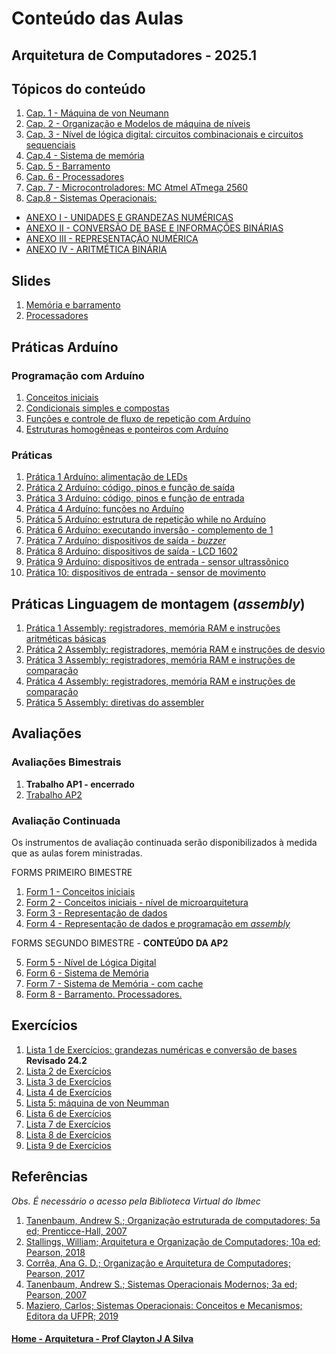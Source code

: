 # Conteúdo das Aulas  

## Arquitetura de Computadores - 2025.1

## Tópicos do conteúdo

1. [Cap. 1 - Máquina de von Neumann](arq_aulas/arquitetura_computadores_cap1.md)
2. [Cap. 2 - Organização e Modelos de máquina de níveis](arq_aulas/arquitetura_computadores_cap2.md)
3. [Cap. 3 - Nível de lógica digital: circuitos combinacionais e circuitos sequenciais](arq_aulas/arquitetura_computadores_cap3.md)
4. [Cap.4 - Sistema de memória](arq_aulas/arquitetura_computadores_cap4.md)
5. [Cap. 5 - Barramento](arq_aulas/arquitetura_computadores_cap5.md)
6. [Cap. 6 - Processadores](arq_aulas/arquitetura_computadores_cap6.md)
7. [Cap. 7 - Microcontroladores: MC Atmel ATmega 2560](arq_aulas/arquitetura_computadores_cap7.md)
8. [Cap.8 - Sistemas Operacionais:](arq_aulas/arquitetura_computadores_cap8.md)

- [ANEXO I - UNIDADES E GRANDEZAS NUMÉRICAS](arq_aulas/arquitetura_computadores_anexo1.md)  
- [ANEXO II - CONVERSÃO DE BASE E INFORMAÇÕES BINÁRIAS](arq_aulas/arquitetura_computadores_anexo2.md)  
- [ANEXO III - REPRESENTAÇÃO NUMÉRICA](arq_aulas/arquitetura_computadores_anexo3.md)  
- [ANEXO IV - ARITMÉTICA BINÁRIA](arq_aulas/arquitetura_computadores_anexo4.md)

## Slides

1. [Memória e barramento](arq_aulas/arquitetura_computadores_slides_memoria_barramento.pdf)
2. [Processadores](arq_aulas/arquitetura_computadores_slides_processadores.pdf)


## Práticas Arduíno

### Programação com Arduíno

1. [Conceitos iniciais](https://github.com/claytonjasilva/claytonjasilva.github.io/blob/main/progArduino_aulas/progArduino_cap1.md)
2. [Condicionais simples e compostas](https://github.com/claytonjasilva/claytonjasilva.github.io/blob/main/progArduino_aulas/progArduino_cap2.md)
3. [Funções e controle de fluxo de repetição com Arduíno](https://github.com/claytonjasilva/claytonjasilva.github.io/blob/main/progArduino_aulas/progArduino_cap3.md)
4. [Estruturas homogêneas e ponteiros com Arduíno](https://github.com/claytonjasilva/claytonjasilva.github.io/blob/main/progArduino_aulas/progArduino_cap4.md)

### Práticas

1. [Prática 1 Arduíno: alimentação de LEDs](arq_aulas/arquitetura_computadores_pratica1.md)  
2. [Prática 2 Arduíno: código, pinos e função de saída](arq_aulas/arquitetura_computadores_pratica2.md)     
3. [Prática 3 Arduíno: código, pinos e função de entrada](arq_aulas/arquitetura_computadores_pratica3.md)
4. [Prática 4 Arduíno: funções no Arduíno](arq_aulas/arquitetura_computadores_pratica4.md)
5. [Prática 5 Arduíno: estrutura de repetição while no Arduíno](arq_aulas/arquitetura_computadores_pratica5.md)
6. [Prática 6 Arduíno: executando inversão - complemento de 1](arq_aulas/arquitetura_computadores_pratica6.md)
7. [Prática 7 Arduíno: dispositivos de saída - *buzzer*](arq_aulas/arquitetura_computadores_pratica7.md)
8. [Prática 8 Arduíno: dispositivos de saída - LCD 1602](arq_aulas/arquitetura_computadores_pratica8.md)
9. [Prática 9 Arduíno: dispositivos de entrada - sensor ultrassônico](arq_aulas/arquitetura_computadores_pratica9.md)
10. [Prática 10: dispositivos de entrada - sensor de movimento](arq_aulas/arquitetura_computadores_pratica10.md)

## Práticas Linguagem de montagem (*assembly*)

1. [Prática 1 Assembly: registradores, memória RAM e instruções aritméticas básicas](arq_aulas/arquitetura_computadores_pratica_assembly1.md)
2. [Prática 2 Assembly: registradores, memória RAM e instruções de desvio](arq_aulas/arquitetura_computadores_pratica_assembly2.md)
3. [Prática 3 Assembly: registradores, memória RAM e instruções de comparação](arq_aulas/arquitetura_computadores_pratica_assembly3.md)
4. [Prática 4 Assembly: registradores, memória RAM e instruções de comparação](arq_aulas/arquitetura_computadores_pratica_assembly4.md)
5. [Prática 5 Assembly: diretivas do assembler](arq_aulas/arquitetura_computadores_pratica_assembly5.md)

## Avaliações

### Avaliações Bimestrais

1. **Trabalho AP1 - encerrado**
2. [Trabalho AP2](arq_aulas/arquitetura_computadores_trabalhoap2_2025.md)

### Avaliação Continuada

Os instrumentos de avaliação continuada serão disponibilizados à medida que as aulas forem ministradas.  

FORMS PRIMEIRO BIMESTRE  
1. [Form 1 - Conceitos iniciais](./arq_aulas/arquitetura_computadores_form1_2025.md)
2. [Form 2 - Conceitos iniciais - nível de microarquitetura](./arq_aulas/arquitetura_computadores_form2_2025.md)
3. [Form 3 - Representação de dados](./arq_aulas/arquitetura_computadores_form3_2025.md)
4. [Form 4 - Representação de dados e programação em *assembly*](https://forms.gle/7uRy6DcE8pCqyJTB9)

FORMS SEGUNDO BIMESTRE - **CONTEÚDO DA AP2**  
  
5. [Form 5 - Nível de Lógica Digital](./arq_aulas/arquitetura_computadores_form5.pdf)  
6. [Form 6 - Sistema de Memória](./arq_aulas/arquitetura_computadores_form6.pdf)
7. [Form 7 - Sistema de Memória - com cache](./arq_aulas/arquitetura_computadores_form7.pdf)
8. [Form 8 - Barramento. Processadores.](https://forms.gle/nNwGYCEX2bnookod6)

## Exercícios  

1. [Lista 1 de Exercícios: grandezas numéricas e conversão de bases](arq_aulas/arquitetura_computadores_exercicios1.md) **Revisado 24.2** 
2. [Lista 2 de Exercícios](arq_aulas/arquitetura_computadores_exercicios2.md)  
3. [Lista 3 de Exercícios](arq_aulas/arquitetura_computadores_exercicios3.md)  
4. [Lista 4 de Exercícios](arq_aulas/arquitetura_computadores_exercicios4.md)  
5. [Lista 5: máquina de von Neumman](arq_aulas/arquitetura_computadores_exercicios5.md)
6. [Lista 6 de Exercícios](arq_aulas/arquitetura_computadores_exercicios6.md)
7. [Lista 7 de Exercícios](arq_aulas/arquitetura_computadores_exercicios7.md)
8. [Lista 8 de Exercícios](arq_aulas/arquitetura_computadores_exercicios8.md)
9. [Lista 9 de Exercícios](arq_aulas/arquitetura_computadores_exercicios9.md)

## Referências  

*Obs. É necessário o acesso pela Biblioteca Virtual do Ibmec*

1. [Tanenbaum, Andrew S.; Organização estruturada de computadores; 5a ed; Prenticce-Hall, 2007](https://plataforma.bvirtual.com.br/Leitor/Publicacao/355/pdf/0)
2. [Stallings, William; Arquitetura e Organização de Computadores; 10a ed; Pearson, 2018](https://plataforma.bvirtual.com.br/Leitor/Publicacao/151479/pdf/0)
3. [Corrêa, Ana G. D.; Organização e Arquitetura de Computadores; Pearson, 2017](https://plataforma.bvirtual.com.br/Leitor/Publicacao/124147/pdf/0)
4. [Tanenbaum, Andrew S.; Sistemas Operacionais Modernos; 3a ed; Pearson, 2007](https://plataforma.bvirtual.com.br/Leitor/Publicacao/1233/pdf/0)  
5. [Maziero, Carlos; Sistemas Operacionais: Conceitos e Mecanismos; Editora da UFPR; 2019](http://wiki.inf.ufpr.br/maziero/doku.php?id=socm:start)

#### [Home - Arquitetura - Prof Clayton J A Silva](/arq.md)
